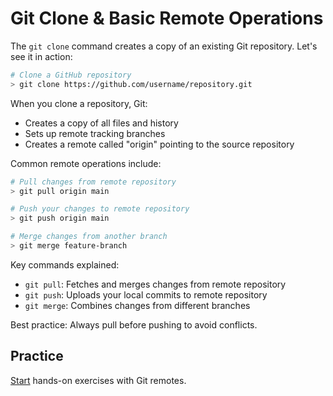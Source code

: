 # Git Clone & Basic Remote Operations

The `git clone` command creates a copy of an existing Git repository. Let's see it in action:

```sh
# Clone a GitHub repository
> git clone https://github.com/username/repository.git
```

When you clone a repository, Git:

- Creates a copy of all files and history
- Sets up remote tracking branches
- Creates a remote called "origin" pointing to the source repository

Common remote operations include:

```sh
# Pull changes from remote repository
> git pull origin main

# Push your changes to remote repository
> git push origin main

# Merge changes from another branch
> git merge feature-branch
```

Key commands explained:

- `git pull`: Fetches and merges changes from remote repository
- `git push`: Uploads your local commits to remote repository
- `git merge`: Combines changes from different branches

Best practice: Always pull before pushing to avoid conflicts.

## Practice

[Start](practice.md) hands-on exercises with Git remotes.
